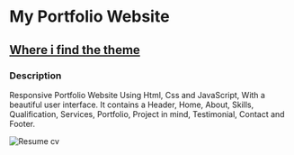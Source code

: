 # My Portfolio Website
## [Where i find the theme](https://youtu.be/27JtRAI3QO8)
### Description
Responsive Portfolio Website Using Html, Css and JavaScript, With a beautiful user interface. It contains a Header, Home, About, Skills, Qualification, Services, Portfolio, Project in mind, Testimonial, Contact and Footer.

![Resume cv](/preview.png)